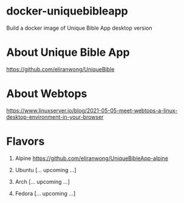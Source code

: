# docker-uniquebibleapp
Build a docker image of Unique Bible App desktop version

# About Unique Bible App
https://github.com/eliranwong/UniqueBible

# About Webtops
https://www.linuxserver.io/blog/2021-05-05-meet-webtops-a-linux-desktop-environment-in-your-browser

# Flavors

1) Alpine https://github.com/eliranwong/UniqueBibleApp-alpine

2) Ubuntu [... upcoming ...]

3) Arch [... upcoming ...]

4) Fedora [... upcoming ...]
